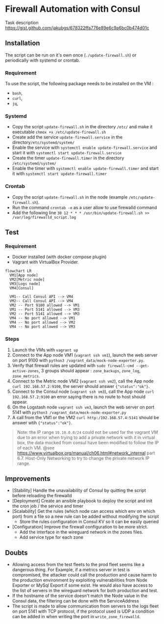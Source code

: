 # Firewall Automation with Consul 

Task description <https://gist.github.com/jakubgs/678322ffa776e89e6c9a6bc0b474d01c>


## Installation

The script can be run on it's own once (``./update-firewall.sh``) or periodically with systemd or crontab.

### Requirement

To use the script, the following package needs to be installed on the VM :

* `bash`,
* `curl`,
* `jq`,

### Systemd 

* Copy the script ``update-firewall.sh`` in the directory ``/etc/`` and make it executable ``chmox +x /etc/update-firewall.sh``
* Create add the service  ``update-firewall.service`` in the directory``/etc/systemd/system/``
* Enable the service with ``systemctl enable update-firewall.service`` and start it with ``systemctl start update-firewall.service``
* Create the timer ``update-firewall.timer`` in the directory ``/etc/systemd/system/``
* Enable the timer with ``systemctl enable update-firewall.timer`` and start it with ``systemctl start update-firewall.timer``

### Crontab

* Copy the script `update-firewall.sh` in the node (example ``/etc/update-firewall.sh``).
* Run the command ``crontab -e`` as a user allow to use firewalld command
* Add the following line ``30 12 * * * /usr/bin/update-firewall.sh >> /var/log/firewalld_script.log``

## Test

### Requirement

* Docker installed (with docker compose plugin)
* Vagrant with VirtualBox Provider.


````mermaid
flowchart LR
  VM1[App node]
  VM2[Metric node]
  VM3[Logs node]
  VM4[Consul]

  VM1-- Call Consul API --> VM4
  VM2-- Call Consul API --> VM4
  VM2 -- Port 9100 allowed --> VM1
  VM1 -- Port 5141 allowed --> VM3
  VM2 -- Port 5141 allowed --> VM3
  VM4 -- No port allowed --> VM1
  VM4 -- No port allowed --> VM2
  VM4 -- No port allowed --> VM3
````

### Steps

1. Launch the VMs with `vagrant up`
2. Connect to the App node VM1 (``vagrant ssh vm1``), launch the web server on port 9100 with ``python3 /vagrant_data/mock-node-exporter.py``.
3. Verify that firewall rules are updated with ``sudo firewall-cmd --get-active-zones``, 3 groups should appear : `zone_backups`, ``zone_log``, ``zone_metrics``.
4. Connect to the Metric node VM2 (``vagrant ssh vm2``), call the App node ``curl 192.168.57.2:9100``, the server should answer ``{"status":"ok"}``.
5. Connect to the Consul node (``vagrant ssh vm3``), call the App node ``curl 192.168.57.2:9100`` an error saying there is no route to host should appear.
6. On the Logstash node ``vagrant ssh vm3``, launch the web server on port 5141 with ``python3 /vagrant_data/mock-node-exporter.py``
7. A call from the VM1 or the VM2 ``curl http:/192.168.57.4:5141`` should be answer wtih ``{"status":"ok"}``.


> Note: the IP range `10.10.0.0/24`  could not be used for the vagrant VM due to an error when trying to add a private network with it in virtual box, the data mocked from consul have been modified to follow the IP of each VM.
> @see https://www.virtualbox.org/manual/ch06.html#network_internal part 6.7. Host-Only Networking to try to change the private network IP range.

## Improvements

* [Stability] Handle the unavailability of Consul by quitting the script before reloading the firewalld
* [Deployment] Create an ansible playbook to deploy the script and init the cron job / the service and timer
* [Scalability] Get the rules (which node can access which env on which port) from a file so a new rule can be added without modifying the script
  * Store the rules configuration in Consul KV so it can be easily queried
* [Configuration] Improve the firewall configuration to be more strict. 
  * Add the interface in the wireguard network in the zones files.
  * Add service type for each zone


## Doubts

* Allowing access from the test fleets to the prod fleet seems like a dangerous thing. For Example, if a metrics server in test is compromised, the attacker could call the production and cause harm to the production environment by exploiting vulnerabilities from Node Exporter or MySql Export if some exist. He would also have access to the list of servers in the wireguard network for both production and test.
* If the hostname of the service doesn't match the Node value in the Consul data, the filtering can be done with the ServiceAddress
* The script is made to allow communication from servers to the logs fleet on port 5141 with TCP protocol, if the protocol used is UDP a condition can be added in when writing the port in ``write_zone_firewalld``.